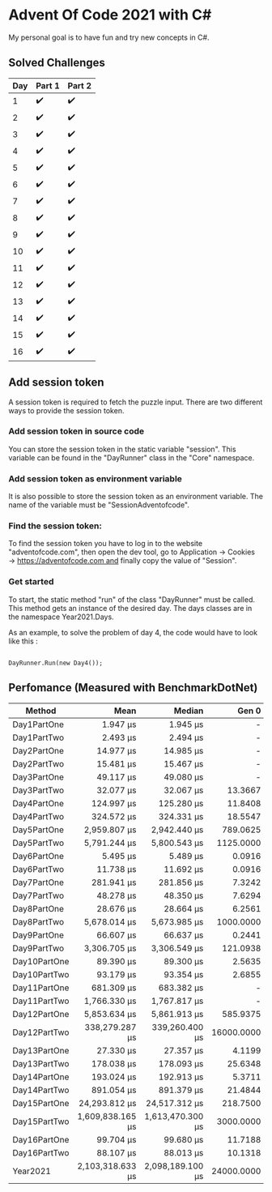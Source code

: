 
# Advent Of Code 2021 with C#

My personal goal is to have fun and try new concepts in C#.
 

 
## Solved Challenges
| Day | Part 1 | Part 2 |
|-----|--------|--------|
|1    | ✔️     |    ✔️ |
|2    | ✔️     |    ✔️ |
|3    | ✔️     |    ✔️ |
|4    | ✔️     |    ✔️ |
|5    | ✔️     |    ✔️ |
|6    | ✔️     |    ✔️ |
|7    | ✔️     |    ✔️ |
|8    | ✔️     |    ✔️ |
|9    | ✔️     |    ✔️ |
|10   | ✔️     |    ✔️ |
|11   | ✔️     |    ✔️ |
|12   | ✔️     |    ✔️ |
|13   | ✔️     |    ✔️ |
|14   | ✔️     |    ✔️ |
|15   | ✔️     |    ✔️ |
|16   | ✔️     |    ✔️ |


## Add session token

 A session token is required to fetch the puzzle input. There are two different ways to provide the session token.

### Add session token in source code


You can store the session token in the static variable "session". This variable can be found in the "DayRunner" class in the "Core" namespace.




### Add session token as environment variable

It is also possible to store the session token as an environment variable. The name of the variable must be "SessionAdventofcode".



### Find the session token:

To find the session token you have to log in to the website "adventofcode.com", then open the dev tool, go to Application → Cookies → https://adventofcode.com and finally copy the value of "Session".




### Get started

To start, the static method "run" of the class "DayRunner" must be called. This method gets an instance of the desired day. The days classes are in the namespace Year2021.Days.

As an example, to solve the problem of day 4, the code would have to look like this :
<pre><code class='language-cs'>
DayRunner.Run(new Day4());
</code></pre>


## Perfomance (Measured with BenchmarkDotNet)

|      Method  |               Mean |             Median |      Gen 0 |      Gen 1 |     Gen 2 |     Allocated |
|------------- |-------------------:|-------------------:|-----------:|-----------:|----------:|--------------:|
| Day1PartOne  |           1.947 μs |           1.945 μs |          - |          - |         - |             - |
| Day1PartTwo  |           2.493 μs |           2.494 μs |          - |          - |         - |             - |
| Day2PartOne  |          14.977 μs |          14.985 μs |          - |          - |         - |             - |
| Day2PartTwo  |          15.481 μs |          15.467 μs |          - |          - |         - |             - |
| Day3PartOne  |          49.117 μs |          49.080 μs |          - |          - |         - |          72 B |
| Day3PartTwo  |          32.077 μs |          32.067 μs |    13.3667 |     0.7324 |         - |        111 Kb |
| Day4PartOne  |         124.997 μs |         125.280 μs |    11.8408 |     2.5635 |         - |         99 Kb |
| Day4PartTwo  |         324.572 μs |         324.331 μs |    18.5547 |     3.4180 |         - |        158 Kb |
| Day5PartOne  |       2,959.807 μs |       2,942.440 μs |   789.0625 |   367.1875 |         - |          6 Mb |
| Day5PartTwo  |       5,791.244 μs |       5,800.543 μs |  1125.0000 |   562.5000 |  109.3750 |          9 Mb |
| Day6PartOne  |           5.495 μs |           5.489 μs |     0.0916 |          - |         - |         784 B |
| Day6PartTwo  |          11.738 μs |          11.692 μs |     0.0916 |          - |         - |         784 B |
| Day7PartOne  |         281.941 μs |         281.856 μs |     7.3242 |     0.4883 |         - |         64 Kb |
| Day7PartTwo  |          48.278 μs |          48.350 μs |     7.6294 |     0.6104 |         - |         64 Kb |
| Day8PartOne  |          28.676 μs |          28.664 μs |     6.2561 |          - |         - |         52 Kb |
| Day8PartTwo  |       5,678.014 μs |       5,673.985 μs |  1000.0000 |          - |         - |          8 Mb |
| Day9PartOne  |          66.607 μs |          66.637 μs |     0.2441 |          - |         - |          2 Kb |
| Day9PartTwo  |       3,306.705 μs |       3,306.549 μs |   121.0938 |    70.3125 |   39.0625 |          1 Mb |
| Day10PartOne |          89.390 μs |          89.300 μs |     2.5635 |          - |         - |         22 Kb |
| Day10PartTwo |          93.179 μs |          93.354 μs |     2.6855 |          - |         - |         23 Kb |
| Day11PartOne |         681.309 μs |         683.382 μs |          - |          - |         - |          4 Kb |
| Day11PartTwo |       1,766.330 μs |       1,767.817 μs |          - |          - |         - |          8 Kb |
| Day12PartOne |       5,853.634 μs |       5,861.913 μs |   585.9375 |   273.4375 |         - |          4 Mb |
| Day12PartTwo |     338,279.287 μs |     339,260.400 μs | 16000.0000 |  7000.0000 | 3000.0000 |        137 Mb |
| Day13PartOne |          27.330 μs |          27.357 μs |     4.1199 |     0.3357 |         - |         34 Kb |
| Day13PartTwo |         178.038 μs |         178.093 μs |    25.6348 |     1.9531 |         - |        216 Kb |
| Day14PartOne |         193.024 μs |         192.913 μs |     5.3711 |          - |         - |         46 Kb |
| Day14PartTwo |         891.054 μs |         891.379 μs |    21.4844 |          - |         - |        185 Kb |
| Day15PartOne |      24,293.812 μs |      24,517.312 μs |   218.7500 |    93.7500 |   93.7500 |          1 Mb |
| Day15PartTwo |   1,609,838.165 μs |   1,613,470.300 μs |  3000.0000 |  2000.0000 | 1000.0000 |         35 Mb |
| Day16PartOne |          99.704 μs |          99.680 μs |    11.7188 |     1.2207 |         - |         98 Kb |
| Day16PartTwo |          88.107 μs |          88.013 μs |    10.1318 |     1.0986 |         - |         84 Kb |
|     Year2021 |   2,103,318.633 μs |   2,098,189.100 μs | 24000.0000 | 11000.0000 | 4000.0000 |        205 Mb |
